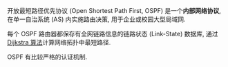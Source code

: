 开放最短路径优先协议 (Open Shortest Path First, OSPF) 是一个**内部网络协议**, 在单一自治系统 (AS) 内实施路由决策, 用于企业或校园大型局域网.

每个 OSPF 路由器都保存有全网链路信息的链路状态 (Link-State) 数据库, 通过 [Dijkstra 算法](../../Algorithm/图/最短路径算法.md)计算网络拓扑中最短路径.

OSPF 有比较严格的认证机制.

